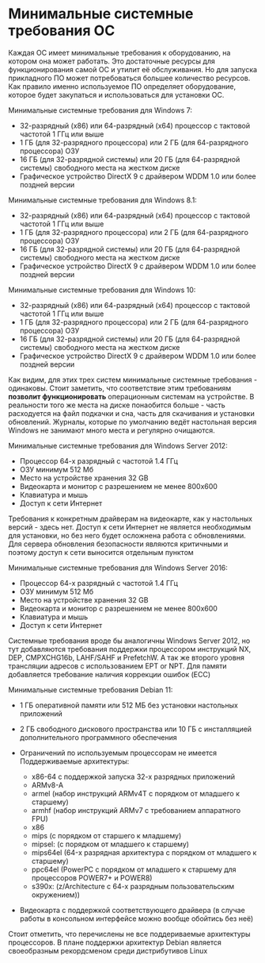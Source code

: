 # Минимальные системные требования ОС

Каждая ОС имеет минимальные требования к оборудованию, на котором она может работать. Это достаточные ресурсы для функционирования самой ОС и утилит её обслуживания. Но для запуска прикладного ПО может потребоваться большее количество ресурсов. Как правило именно используемое ПО определяет оборудование, которое будет закупаться и использоваться для установки ОС.

Минимальные системные требования для Windows 7:

- 32-разрядный (x86) или 64-разрядный (x64) процессор с тактовой частотой 1 ГГц или выше
- 1 ГБ (для 32-разрядного процессора) или 2 ГБ (для 64-разрядного процессора) ОЗУ
- 16 ГБ (для 32-разрядной системы) или 20 ГБ (для 64-разрядной системы) свободного места на жестком диске
- Графическое устройство DirectX 9 с драйвером WDDM 1.0 или более поздней версии

Минимальные системные требования для Windows 8.1:

- 32-разрядный (x86) или 64-разрядный (x64) процессор с тактовой частотой 1 ГГц или выше
- 1 ГБ (для 32-разрядного процессора) или 2 ГБ (для 64-разрядного процессора) ОЗУ
- 16 ГБ (для 32-разрядной системы) или 20 ГБ (для 64-разрядной системы) свободного места на жестком диске
- Графическое устройство DirectX 9 с драйвером WDDM 1.0 или более поздней версии

Минимальные системные требования для Windows 10:

- 32-разрядный (x86) или 64-разрядный (x64) процессор с тактовой частотой 1 ГГц или выше
- 1 ГБ (для 32-разрядного процессора) или 2 ГБ (для 64-разрядного процессора) ОЗУ
- 16 ГБ (для 32-разрядной системы) или 20 ГБ (для 64-разрядной системы) свободного места на жестком диске
- Графическое устройство DirectX 9 с драйвером WDDM 1.0 или более поздней версии

Как видим, для этих трех систем минимальные системные требования - одинаковы. Стоит заметить, что соответствие этим требованиям **позволит функционировать** операционным системам на устройстве. В реальности того же места на диске понаобится больше - часть расходуется на файл подкачки и сна, часть для скачивания и установки обновлений. Журналы, которые по умолчанию ведёт настольная версия Windows не занимают много места и регулярно очищаются.

Минимальные системные требования для Windows Server 2012:

- Процессор 64-х разрядный с частотой 1.4 ГГц
- ОЗУ минимум  512 Мб
- Место на устройстве хранения 32 GB
- Видеокарта и монитор с разрешением не менее 800х600
- Клавиатура и мышь
- Доступ к сети Интернет

Требования к конкретным драйверам на видеокарте, как у настольных версий - здесь нет. Доступ к сети Интернет не является необходимым для установки, но без него будет осложнена работа с обновлениями. Для сервера обновления безопасности являются критичными и поэтому доступ к сети выносится отдельным пунктом

Минимальные системные требования для Windows Server 2016:

- Процессор 64-х разрядный с частотой 1.4 ГГц
- ОЗУ минимум  512 Мб
- Место на устройстве хранения 32 GB
- Видеокарта и монитор с разрешением не менее 800х600
- Клавиатура и мышь
- Доступ к сети Интернет

Системные требования вроде бы аналогичны Windows Server 2012, но тут добавляются требования поддержки процессором инструкций NX, DEP, CMPXCHG16b, LAHF/SAHF и PrefetchW. А так же второго уровня трансляции адресов с использованием EPT or NPT. Для памяти добавляется требование наличия коррекции ошибок (ECC)

Минимальные системные требования Debian 11:

- 1 ГБ оперативной памяти или 512 МБ без установки настольных приложений
- 2 ГБ свободного дискового пространства или 10 ГБ с инсталляцией дополнительного программного обеспечения
- Ограничений по используемым процессорам не имеется
Поддерживаемые архитектуры:

  - x86-64 с поддержкой запуска 32-х разрядных приложений
  - ARMv8-A
  - armel (набор инструкций ARMv4T с порядком от младшего к старшему)
  - armhf (набор инструкций ARMv7 с требованием аппаратного FPU)
  - х86
  - mips (с порядком от старшего к младшему)
  - mipsel: (с порядком от младшего к старшему)
  - mips64el (64-х разрядная архитектура с порядком от младшего к старшему)
  - ppc64el (PowerPC с порядком от младшего к старшему для процессоров POWER7+ и POWER8)
  - s390x: (z/Architecture с 64-х разрядным пользовательским окружением))
- Видеокарта с поддержкой соответствующего драйвера (в случае работы в консольном интерфейсе можно вообще обойтись без неё)

Стоит отметить, что перечислены не все поддериваемые архитектуры процессоров. В плане поддержки архитектур Debian является своеобразным рекордсменом среди дистрибутивов Linux
